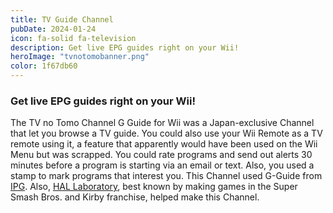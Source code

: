 ```yaml
---
title: TV Guide Channel
pubDate: 2024-01-24
icon: fa-solid fa-television
description: Get live EPG guides right on your Wii!
heroImage: "tvnotomobanner.png"
color: 1f67db60
---
```

### Get live EPG guides right on your Wii!

The TV no Tomo Channel G Guide for Wii was a Japan-exclusive Channel that let you browse a TV
      guide. You could also use your Wii Remote as a TV remote using it, a feature that apparently would have been used
      on the Wii Menu but was scrapped. You could rate programs and send out alerts 30 minutes before a program is
      starting via an email or text. Also, you used a stamp to mark programs that interest you. This Channel used
      G-Guide from <a href="https://www.ipg.co.jp">IPG</a>. Also, <a href="http://www.hallab.co.jp/eng/">HAL
        Laboratory</a>, best known by making games in the Super Smash Bros. and Kirby franchise, helped make this
      Channel.